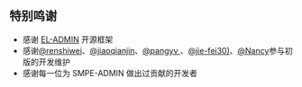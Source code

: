 ##    **特别鸣谢**

- 感谢 [EL-ADMIN](https://el-admin.vip/) 开源框架
- 感谢[@renshiwei](https://github.com/shiwei-Ren)、[@jiaoqianjin](https://github.com/jiaoqianjin)、[@pangyv ](https://github.com/pangyv)、[@jie-fei30)](https://github.com/jie-fei30)、[@Nancy](https://github.com/NancyDancy)参与初版的开发维护
- 感谢每一位为 SMPE-ADMIN 做出过贡献的开发者